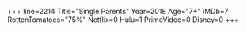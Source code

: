 +++
line=2214
Title="Single Parents"
Year=2018
Age="7+"
IMDb=7
RottenTomatoes="75%"
Netflix=0
Hulu=1
PrimeVideo=0
Disney=0
+++

